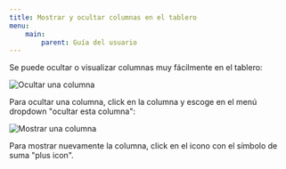 ```yaml
---
title: Mostrar y ocultar columnas en el tablero
menu:
    main:
        parent: Guía del usuario
---
```


Se puede ocultar o visualizar columnas muy fácilmente en el tablero:

![Ocultar una columna](/images/v1/hide-column.png)

Para ocultar una columna, click en la columna y escoge en el menú dropdown "ocultar esta columna":

![Mostrar una columna](/images/v1/show-column.png)

Para mostrar nuevamente la columna, click en el icono con el símbolo de suma "plus icon".
